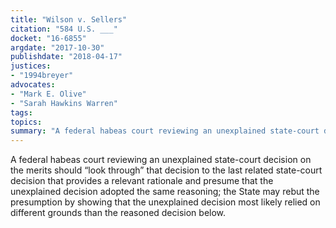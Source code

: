 ```yaml
---
title: "Wilson v. Sellers"
citation: "584 U.S. ___"
docket: "16-6855"
argdate: "2017-10-30"
publishdate: "2018-04-17"
justices:
- "1994breyer"
advocates:
- "Mark E. Olive"
- "Sarah Hawkins Warren"
tags:
topics:
summary: "A federal habeas court reviewing an unexplained state-court decision on the merits should “look through” that decision to the last related state-court decision that provides a relevant rationale and presume that the unexplained decision adopted the same reasoning; the State may rebut the presumption by showing that the unexplained decision most likely relied on different grounds than the reasoned decision below."
---
```

A federal habeas court reviewing an unexplained state-court decision on the merits should “look through” that decision to the last related state-court decision that provides a relevant rationale and presume that the unexplained decision adopted the same reasoning; the State may rebut the presumption by showing that the unexplained decision most likely relied on different grounds than the reasoned decision below.

